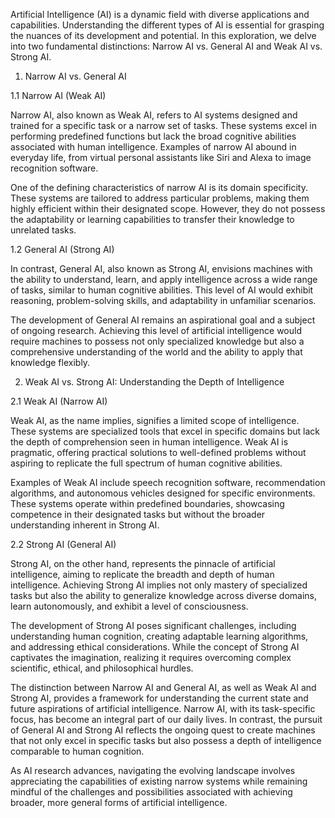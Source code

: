 Artificial Intelligence (AI) is a dynamic field with diverse applications and capabilities. Understanding the different types of AI is essential for grasping the nuances of its development and potential. In this exploration, we delve into two fundamental distinctions: Narrow AI vs. General AI and Weak AI vs. Strong AI.

1. Narrow AI vs. General AI

1.1 Narrow AI (Weak AI)

Narrow AI, also known as Weak AI, refers to AI systems designed and trained for a specific task or a narrow set of tasks. These systems excel in performing predefined functions but lack the broad cognitive abilities associated with human intelligence. Examples of narrow AI abound in everyday life, from virtual personal assistants like Siri and Alexa to image recognition software.

One of the defining characteristics of narrow AI is its domain specificity. These systems are tailored to address particular problems, making them highly efficient within their designated scope. However, they do not possess the adaptability or learning capabilities to transfer their knowledge to unrelated tasks.

1.2 General AI (Strong AI)

In contrast, General AI, also known as Strong AI, envisions machines with the ability to understand, learn, and apply intelligence across a wide range of tasks, similar to human cognitive abilities. This level of AI would exhibit reasoning, problem-solving skills, and adaptability in unfamiliar scenarios.

The development of General AI remains an aspirational goal and a subject of ongoing research. Achieving this level of artificial intelligence would require machines to possess not only specialized knowledge but also a comprehensive understanding of the world and the ability to apply that knowledge flexibly.

2. Weak AI vs. Strong AI: Understanding the Depth of Intelligence

2.1 Weak AI (Narrow AI)

Weak AI, as the name implies, signifies a limited scope of intelligence. These systems are specialized tools that excel in specific domains but lack the depth of comprehension seen in human intelligence. Weak AI is pragmatic, offering practical solutions to well-defined problems without aspiring to replicate the full spectrum of human cognitive abilities.

Examples of Weak AI include speech recognition software, recommendation algorithms, and autonomous vehicles designed for specific environments. These systems operate within predefined boundaries, showcasing competence in their designated tasks but without the broader understanding inherent in Strong AI.

2.2 Strong AI (General AI)

Strong AI, on the other hand, represents the pinnacle of artificial intelligence, aiming to replicate the breadth and depth of human intelligence. Achieving Strong AI implies not only mastery of specialized tasks but also the ability to generalize knowledge across diverse domains, learn autonomously, and exhibit a level of consciousness.

The development of Strong AI poses significant challenges, including understanding human cognition, creating adaptable learning algorithms, and addressing ethical considerations. While the concept of Strong AI captivates the imagination, realizing it requires overcoming complex scientific, ethical, and philosophical hurdles.

The distinction between Narrow AI and General AI, as well as Weak AI and Strong AI, provides a framework for understanding the current state and future aspirations of artificial intelligence. Narrow AI, with its task-specific focus, has become an integral part of our daily lives. In contrast, the pursuit of General AI and Strong AI reflects the ongoing quest to create machines that not only excel in specific tasks but also possess a depth of intelligence comparable to human cognition.

As AI research advances, navigating the evolving landscape involves appreciating the capabilities of existing narrow systems while remaining mindful of the challenges and possibilities associated with achieving broader, more general forms of artificial intelligence.